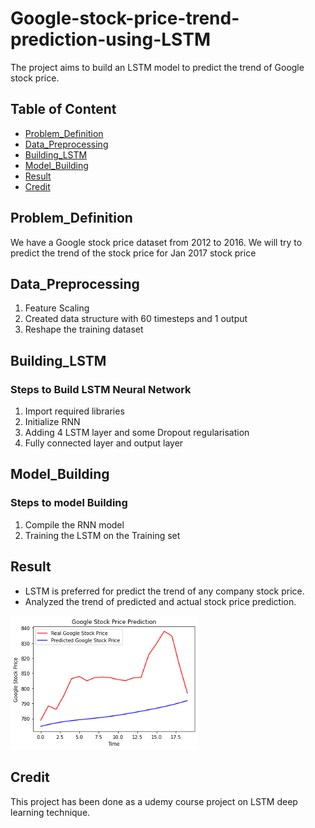 # Google-stock-price-trend-prediction-using-LSTM
The project aims to build an LSTM model to predict the trend of Google stock price.
## Table of Content
 
  * [Problem_Definition](#Problem_Definition)
  * [Data_Preprocessing](#Data_Preprocessing)
  * [Building_LSTM](#Building_LSTM)
  * [Model_Building](#Model_Building)
  * [Result](#Result)
  * [Credit](#Credit)
  

 
 ## Problem_Definition
 We have a Google stock price dataset from 2012 to 2016. We will try to predict the trend of the stock price for Jan 2017 stock price 
 


## Data_Preprocessing
1. Feature Scaling
2. Created data structure with 60 timesteps and 1 output
3. Reshape the training dataset


## Building_LSTM
### Steps to Build LSTM  Neural Network
1. Import required libraries
2. Initialize RNN 
3. Adding 4 LSTM layer and some Dropout regularisation
4. Fully connected layer and output layer

## Model_Building
### Steps to model Building
1. Compile the RNN model
2. Training the LSTM on the Training set



## Result
* LSTM  is preferred for predict the trend of any company stock price.
* Analyzed the trend of predicted and actual stock price prediction.
 <img src="/visualize%20comparison.PNG" width="300">

## Credit
This project has been done as a udemy course project on LSTM  deep learning technique.
